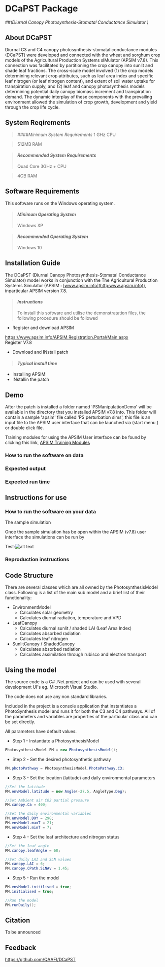 # DCaPST Package 
##*(Diurnal Canopy Photosynthesis-Stomatal Conductance Simulator )*

## About DCaPST
Diurnal C3 and C4 canopy photosynthesis-stomatal conductance modules (DCaPST) were developed and connected with the wheat and sorghum crop models of the Agricultural Production Systems sIMulator (APSIM v7.8). This connection was facilitated by partitioning the crop canopy into sunlit and shade leaf fractions. The cross-scale model involved (1) the crop models determining relevant crop attributes, such as leaf area index and specific leaf nitrogen (or leaf nitrogen content), and extent of soil water uptake for transpiration supply, and (2) leaf and canopy photosynthesis models determining potential daily canopy biomass increment and transpiration demand. The dynamic interplay of these components with the prevailing environment allowed the simulation of crop growth, development and yield through the crop life cycle.

## System Reqirements

>####*Minimum System Requirements*
> 1 GHz CPU 

> 512MB RAM

>#### *Recommended System Requirements*
>Quad Core 3GHz + CPU

>4GB RAM


## Software Requirements

This software runs on the Windows operating system.

>#### *Minimum Operating System*
>Windows XP

>#### *Recommended Operating System*
>Windows 10

## Installation Guide
The DCaPST (Diurnal Canopy Photosynthesis-Stomatal Conductance Simulator) model works in conjunction with the The Agricultural Production Systems Simulator (APSIM : [www.apsim.info](http:www.apsim.info)), inparticular APSIM version 7.8. 

>#### *Instructions*
>To install this software and utilise the demonstratation files, the following procedure should be followed

* Register and download APSIM

 https://www.apsim.info/APSIM.Registration.Portal/Main.aspx </br>
  Register V7.8
  


* Download and INstall patch


>#### *Typical install time*
* Installing APSIM
* INstallin the patch

## Demo
After the patch is installed a folder named 'PSManipulationDemo' will be available in the directory that you installed APSIM v7.8 into. This folder will contain a sample 'apsim' file called 'PS perturbation sims', this file is an input file to the APSIM user interface that can be launched via (start menu ) or double click file.

Training modules for using the APSIM User interface can be found by clicking this link, [APSIM Training Modules](https://www.apsim.info/Documentation/TrainingManualsandResources/APSIMGeneralTrainingManual.aspx)

### How to run the software on data

### Expected output

### Expected run time 


## Instructions for use

### How to run the software on your data
The sample simulation 

Once the sample simulation has be open within the APSIM (v7.8) user interface the simulations can be run by 

Test:![alt text](https://github.com/QAAFI/DCaPST/blob/master/Screenshots/Screenshot1.png "Logo Title Text 1")

### Reproduction instructions

## Code Structure

There are several classes which are all owned by the PhotosynthesisModel class. Following is a list of the main sub model and a brief list of their functionality:

* EnvironmentModel
     * Calculates solar geometry
     * Calculates diurnal radiation, temperature and VPD
* LeafCanopy
     * Calculates diurnal sunlit / shaded LAI (Leaf Area Index)
     * Calculates absorbed radiation
     * Calculates leaf nitrogen
* SunlitCanopy / ShadedCanopy
     * Calculates absorbed radiation
     * Calculates assimilation through rubisco and electron transport  


## Using the model

The source code is a C# .Net project and can be used with several development UI's eg. Microsoft Visual Studio.

The code does not use any non standard libraries.

Included in the project is a console application that instantiates a PhotoSynthesis model and runs it for both the C3 and C4 pathways. All of the parameters and variables are properties of the particular class and can be set directly.

All parameters have default values.


* Step 1 - Instantiate a PhotosynthesisModel

```csharp
PhotosynthesisModel PM = new PhotosynthesisModel();
```

* Step 2 - Set the desired photosynthetic pathway

```csharp
PM.photoPathway = PhotosynthesisModel.PhotoPathway.C3;
```        

* Step 3 - Set the location (latitude) and daily environmental parameters

```csharp
//Set the latitude
PM.envModel.latitude = new Angle(-27.5, AngleType.Deg);

//Set Ambient air CO2 partial pressure
PM.canopy.Ca = 400;

//Set the daily environmental variables
PM.envModel.DOY = 298;
PM.envModel.maxT = 21;
PM.envModel.minT = 7;
```

* Step 4 - Set the leaf architecture and nitrogen status

```csharp
//Set the leaf angle
PM.canopy.leafAngle = 60;

//Set daily LAI and SLN values
PM.canopy.LAI = 6;
PM.canopy.CPath.SLNAv = 1.45;
```

* Step 5 - Run the model

```csharp
PM.envModel.initilised = true;
PM.initialised = true;

//Run the model
PM.runDaily();
```

## Citation

To be announced


## Feedback

https://github.com/QAAFI/DCaPST

